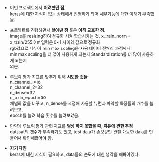 - 이번 프로젝트에서 **어려웠던 점,**  
    keras에 대한 지식이 없는 상태에서 진행하게 되어 세부기능에 대한 이해가 부족했음.  

- 프로젝트를 진행하면서 **알아낸 점** 혹은 **아직 모호한 점**.  
    image를 resizing하여 정규화 시켜 학습시키는 것.
    x_train_norm = x_train/255.0   # 입력은 0~1 사이의 값으로 정규화  
    rgb값으로 나누어 min max scaling을 사용 데이터 전처리 과정에서   
    min max scaling을 더 많이 사용하게 되는지 Standardization를 더 많이 사용하게 되는지  
    의문.   

- 루브릭 평가 지표를 맞추기 위해 **시도한 것들**.  
    n_channel_1=16  
    n_channel_2=32  
    n_dense=32  
    n_train_epoch=50  
    채널의 값을 바꾸고, n_dense를 조정해 사용할 뉴런과 파악할 특징들의 개수를 늘려보고,  
    epoch를 늘려 학습 횟수를 늘려보았음.  


- 만약에 루브릭 평가 관련 지표를 **달성 하지 못했을 때, 이유에 관한 추정**  
    datasat의 갯수가 부족하기도 했고, test data가 손모양만 관찰 가능한 data를 만들어서 확인해봤어야 함.  
- **자기 다짐**  
    keras에 대한 지식이 필요하고, data들의 순도에 대한 생각을 해봐야겠다.  
